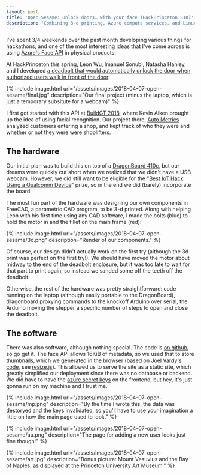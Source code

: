 ```yaml
---
layout: post
title: 'Open Sesame: Unlock doors… with your face (HackPrinceton S18)'
description: "Combining 3-d printing, Azure compute services, and Linux into a self-unlocking deadbolt"
---
```


I've spent 3/4 weekends over the past month developing various things for
hackathons, and one of the most interesting ideas that I've come across is
using [Azure's Face API][azure-face] in physical products.

At HackPrinceton this spring, Leon Wu, Imanuel Sonubi, Natasha
Hanley, and I developed [a deadbolt that would automatically unlock the door
when authorized users walk in front of the door][open-sesame]:

{% include image.html
    url="/assets/images/2018-04-07-open-sesame/final.jpg"
    description="Our final project (minus the laptop, which is just a temporary subsitute for a webcam)" %}

I first got started with this API at [BuildGT 2018][], where Kevin Aiken
brought up the idea of using facial recognition. Our project there, [Auto
Metrics][] analyzed customers entering a shop, and kept track of who they were
and whether or not they were were shoplifters.

[azure-face]: https://azure.microsoft.com/en-us/services/cognitive-services/face/
[BuildGT 2018]: https://buildgt-2018.devpost.com/
[Auto Metrics]: https://devpost.com/software/auto-metrics
[open-sesame]: https://devpost.com/software/open-sesame-dj0leg

## The hardware

Our initial plan was to build this on top of a [DragonBoard 410c][], but our
dreams were quickly cut short when we realized that we didn't have a USB
webcam. However, we did still want to be eligible for the "[Best IoT Hack Using
a Qualcomm Device][best-iot]" prize, so in the end we did (barely) incorporate
the board.

The most fun part of the hardware was designing our own components in FreeCAD,
a parametric CAD program, to be 3-d printed. Along with helping Leon with his
first time using any CAD software, I made the bolts (blue) to hold the motor in
and the fillet on the main frame (red):

{% include image.html
    url="/assets/images/2018-04-07-open-sesame/3d.png"
    description="Render of our components." %}

Of course, our design didn't actually work on the first try (although the 3d
print was perfect on the first try!). We should have moved the motor about
midway to the end of the deadbolt enclosure, but it was too late to wait for
that part to print again, so instead we sanded some off the teeth off the
deadbolt.

Otherwise, the rest of the hardware was pretty straightforward: code running on
the laptop (although easily portable to the DragonBoard), dragonboard proxying
commands to the knockoff Arduino over serial, the Arduino moving the stepper a
specific number of steps to open and close the deadbolt.

[DragonBoard 410c]: https://developer.qualcomm.com/hardware/dragonboard-410c
[best-iot]: https://hackprinceton-spr18.devpost.com/

## The software

There was also software, although nothing special. The code is [on github][],
so go get it. The face API allows 16KiB of metadata, so we used that to store
thumbnails, which we generated in the browser (based on [Joel Vardy's
code][jv-code], see [resize.js][]). This allowed us to serve the site as a
static site, which greatly simplified our deployment since there was no
database or backend. We did have to have the [azure secret keys][secret] on the
frontend, but hey, it's just gonna run on my machine and I trust me.

{% include image.html
    url="/assets/images/2018-04-07-open-sesame/mp.png"
    description="By the time I wrote this, the data was destoryed and the keys
    invalidated, so you'll have to use your imagination a little on how the
    main page used to look." %}

{% include image.html
    url="/assets/images/2018-04-07-open-sesame/au.png"
    description="The page for adding a new user looks just fine though!" %}

{% include image.html
    url="/assets/images/2018-04-07-open-sesame/art.jpg"
    description="Bonus picture: Mount Vesuvius and the Bay of Naples, as
    displayed at the Princeton University Art Museum." %}

[on github]: https://github.com/flaviut/hackprinceton-s2018
[jv-code]: https://github.com/joelvardy/javascript-image-upload
[resize.js]: https://github.com/flaviut/hackprinceton-s2018/blob/master/frontend/js/resize.js
[secret]: https://github.com/flaviut/hackprinceton-s2018/blob/master/frontend/js/azure.js#L12


